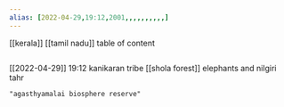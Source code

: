 ```yaml
---
alias: [2022-04-29,19:12,2001,,,,,,,,,,]
---
```

[[kerala]] [[tamil nadu]]
table of content
```toc
```

[[2022-04-29]] 19:12
kanikaran tribe
[[shola forest]]
elephants and nilgiri tahr
```query
"agasthyamalai biosphere reserve"
```